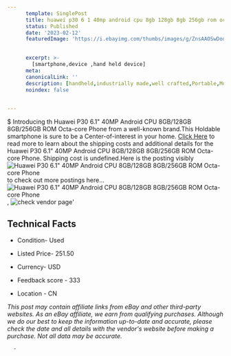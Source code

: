 ```yaml
---
      template: SinglePost
      title: huawei p30 6 1 40mp android cpu 8gb 128gb 8gb 256gb rom octa core phone
      status: Published
      date: '2023-02-12'
      featuredImage: 'https://i.ebayimg.com/thumbs/images/g/ZnsAAOSwDodizO~s/s-l225.jpg'
       

      excerpt: >-
        [smartphone,device ,hand held device]
      meta:
      canonicalLink: ''
      description: [handheld,industrially made,well crafted,Portable,Mobile,Compact,Convenient,Lightweight,Maneuverable,Man-portable,Miniature,Carriable,Hand-held,Light,Holdable,Transportable,Mobile device,Pocket-sized,On-the-go,Wireless,Cordless,Compact size,Convenient size, smartphone,device ,hand held device]
      noindex: false
      

---
```

$
      Introducing th Huawei P30 6.1" 40MP Android CPU 8GB/128GB 8GB/256GB ROM Octa-core Phone from a well-known brand.This Holdable smartphone is sure to be a Center-of-interest in your home. [Click Here](https://www.ebay.com/itm/175570065399?hash=item28e0ca97f7%3Ag%3AZnsAAOSwDodizO%7Es&mkevt=1&mkcid=1&mkrid=711-53200-19255-0&campid=%253CePNCampaignId%253E&customid=%253CreferenceId%253E&toolid=10049) to read more to learn about the shipping costs and additional details for the Huawei P30 6.1" 40MP Android CPU 8GB/128GB 8GB/256GB ROM Octa-core Phone. Shipping cost is undefined.Here is the posting visibly ![Huawei P30 6.1" 40MP Android CPU 8GB/128GB 8GB/256GB ROM Octa-core Phone](https://i.ebayimg.com/thumbs/images/g/ZnsAAOSwDodizO~s/s-l225.jpg) to check out more postings here... ![Huawei P30 6.1" 40MP Android CPU 8GB/128GB 8GB/256GB ROM Octa-core Phone](https://i.ebayimg.com/images/g/ZnsAAOSwDodizO~s/s-l960.jpg), ![check vendor page](https://origin-galleryplus.ebayimg.com/ws/web/175570065399_2_0_1/225x225.jpg,https://origin-galleryplus.ebayimg.com/ws/web/175570065399_3_0_1/225x225.jpg,https://origin-galleryplus.ebayimg.com/ws/web/175570065399_4_0_1/225x225.jpg)'

      

 ## Technical Facts 



     
      

 - Condition- Used 


      

 - Listed Price- 251.50 


      

 - Currency- USD 


      

 - Feedback score - 333 


      

 - Location - CN 


      
      

 *_This post may contain affiliate links from eBay and other third-party websites. As an eBay affiliate, we earn from qualifying purchases. Although we do our best to keep the information up-to-date and accurate, please check the date and all details with the vendor's website before making a purchase. Not all data may be accurate._*




      -
